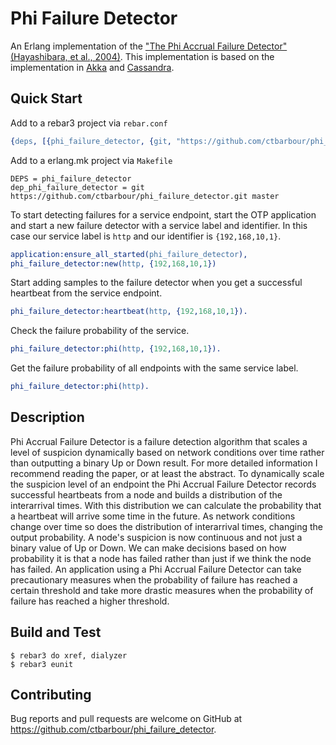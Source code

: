# Phi Failure Detector

An Erlang implementation of the ["The Phi Accrual Failure Detector" (Hayashibara, et al., 2004)](http://fubica.lsd.ufcg.edu.br/hp/cursos/cfsc/papers/hayashibara04theaccrual.pdf). This implementation is based on the implementation in [Akka](https://github.com/akka/akka/blob/master/akka-remote/src/main/scala/akka/remote/PhiAccrualFailureDetector.scala) and [Cassandra](https://github.com/apache/cassandra/blob/trunk/src/java/org/apache/cassandra/gms/FailureDetector.java).

## Quick Start

Add to a rebar3 project via `rebar.conf`

``` erlang
{deps, [{phi_failure_detector, {git, "https://github.com/ctbarbour/phi_failure_detector.git", {branch, master}}}]}
```

Add to a erlang.mk project via `Makefile`

``` make
DEPS = phi_failure_detector
dep_phi_failure_detector = git https://github.com/ctbarbour/phi_failure_detector.git master
```

To start detecting failures for a service endpoint, start the OTP application and start a new failure detector with a service label and identifier. In this case our service label is `http` and our identifier is `{192,168,10,1}`.

``` erlang
application:ensure_all_started(phi_failure_detector),
phi_failure_detector:new(http, {192,168,10,1})
```

Start adding samples to the failure detector when you get a successful heartbeat from the service endpoint.

``` erlang
phi_failure_detector:heartbeat(http, {192,168,10,1}).
```

Check the failure probability of the service.

``` erlang
phi_failure_detector:phi(http, {192,168,10,1}).
```

Get the failure probability of all endpoints with the same service label.

``` erlang
phi_failure_detector:phi(http).
```

## Description

Phi Accrual Failure Detector is a failure detection algorithm that scales a level of suspicion dynamically based on network conditions over time rather than outputting a binary Up or Down result. For more detailed information I recommend reading the paper, or at least the abstract. To dynamically scale the suspicion level of an endpoint the Phi Accrual Failure Detector records successful heartbeats from a node and builds a distribution of the interarrival times. With this distribution we can calculate the probability that a heartbeat will arrive some time in the future. As network conditions change over time so does the distribution of interarrival times, changing the output probability. A node's suspicion is now continuous and not just a binary value of Up or Down. We can make decisions based on how probability it is that a node has failed rather than just if we think the node has failed. An application using a Phi Accrual Failure Detector can take precautionary measures when the probability of failure has reached a certain threshold and take more drastic measures when the probability of failure has reached a higher threshold.

## Build and Test

    $ rebar3 do xref, dialyzer
    $ rebar3 eunit

## Contributing

Bug reports and pull requests are welcome on GitHub at https://github.com/ctbarbour/phi_failure_detector.

